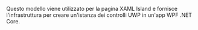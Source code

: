 ﻿Questo modello viene utilizzato per la pagina XAML Island e fornisce l'infrastruttura per creare un'istanza dei controlli UWP in un'app WPF .NET Core.
